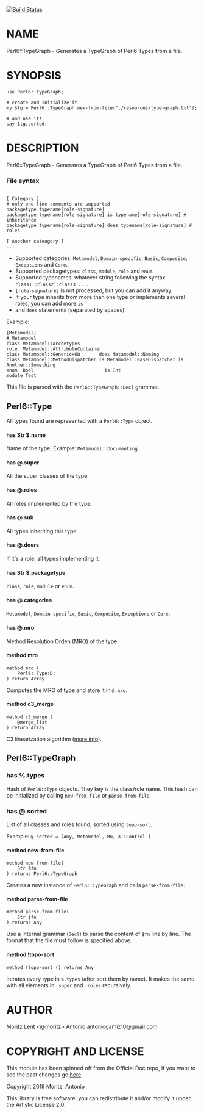 [![Build Status](https://travis-ci.org/antoniogamiz/Perl6-TypeGraph.svg?branch=master)](https://travis-ci.org/antoniogamiz/Perl6-TypeGraph)

# NAME

Perl6::TypeGraph - Generates a TypeGraph of Perl6 Types from a file.

# SYNOPSIS

```perl6
use Perl6::TypeGraph;

# create and initialize it
my $tg = Perl6::TypeGraph.new-from-file("./resources/type-graph.txt");

# and use it!
say $tg.sorted;

```

# DESCRIPTION

Perl6::TypeGraph - Generates a TypeGraph of Perl6 Types from a file.

### File syntax

```

[ Category ]
# only one-line comments are supported
packagetype typename[role-signature]
packagetype typename[role-signature] is typename[role-signature] # inheritance
packagetype typename[role-signature] does typename[role-signature] # roles

[ Another cateogory ]
...
```

- Supported categories: `Metamodel`, `Domain-specific`, `Basic`, `Composite`, `Exceptions` and `Core`.
- Supported packagetypes: `class`, `module`, `role` and `enum`.
- Supported typenames: whatever string following the syntax `class1::class2::class3 ...`.
- `[role-signature]` is not processed, but you can add it anyway.
- If your type inherits from more than one type or implements several roles, you can add more `is`
- and `does` statements (separated by spaces).

Example:

```
[Metamodel]
# Metamodel
class Metamodel::Archetypes
role  Metamodel::AttributeContainer
class Metamodel::GenericHOW       does Metamodel::Naming
class Metamodel::MethodDispatcher is Metamodel::BaseDispatcher is Another::Something
enum  Bool                          is Int
module Test
```

This file is parsed with the `Perl6::TypeGraph::Decl` grammar.

## Perl6::Type

All types found are represented with a `Perl6::Type` object.

#### has Str \$.name

Name of the type. Example: `Metamodel::Documenting`.

#### has @.super

All the super classes of the type.

#### has @.roles

All roles implemented by the type.

#### has @.sub

All types inheriting this type.

#### has @.doers

If it's a role, all types implementing it.

#### has Str \$.packagetype

`class`, `role`, `module` or `enum`.

#### has @.categories

`Metamodel`, `Domain-specific`, `Basic`, `Composite`, `Exceptions` or `Core`.

#### has @.mro

Method Resolution Orden (MRO) of the type.

#### method mro

```perl6
method mro (
    Perl6::Type:D:
) return Array
```

Computes the MRO of type and store it in `@.mro`.

#### method c3_merge

```perl6
method c3_merge (
    @merge_list
) return Array
```

C3 linearization algorithm ([more info](https://en.wikipedia.org/wiki/C3_linearization)).

## Perl6::TypeGraph

### has %.types

Hash of `Perl6::Type` objects. They key is the class/role name. This hash
can be initialized by calling `new-from-file` or `parse-from-file`.

### has @.sorted

List of all classes and roles found, sorted using `topo-sort`.

Example: `@.sorted = [Any, Metamodel, Mu, X::Control ]`

#### method new-from-file

```perl6
method new-from-file(
    Str $fn
) returns Perl6::TypeGraph
```

Creates a new instance of `Perl6::TypeGraph` and calls
`parse-from-file`.

#### method parse-from-file

```perl6
method parse-from-file(
    Str $fn
) returns Any
```

Use a internal grammar (`Decl`) to parse the content of `$fn` line by
line. The format that the file must follow is specified above.

#### method !topo-sort

```perl6
method !topo-sort () returns Any
```

Iterates every type in `%.types` (after sort them by name). It makes the same
with all elements in `.super` and `.roles` recursively.

# AUTHOR

Moritz Lent <@moritz>
Antonio <antoniogamiz10@gmail.com>

# COPYRIGHT AND LICENSE

This module has been spinned off from the Official Doc repo, if you want to see the past changes go
[here](https://github.com/perl6/doc).

Copyright 2019 Moritz, Antonio

This library is free software; you can redistribute it and/or modify it under the Artistic License 2.0.
